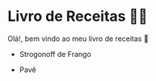 # Livro de Receitas :man_cook:

Olá!, bem vindo ao meu livro de receitas :wave:

- Strogonoff de Frango

- Pavê

  
